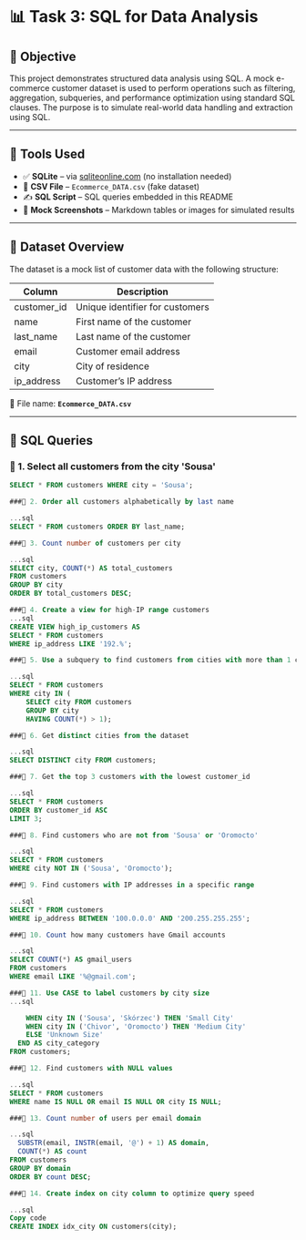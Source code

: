 # 📊 Task 3: SQL for Data Analysis

## 🧠 Objective

This project demonstrates structured data analysis using SQL. A mock e-commerce customer dataset is used to perform operations such as filtering, aggregation, subqueries, and performance optimization using standard SQL clauses. The purpose is to simulate real-world data handling and extraction using SQL.

---

## 🧰 Tools Used

- ✅ **SQLite** – via [sqliteonline.com](https://sqliteonline.com/) (no installation needed)
- 📄 **CSV File** – `Ecommerce_DATA.csv` (fake dataset)
- ✍️ **SQL Script** – SQL queries embedded in this README
- 📸 **Mock Screenshots** – Markdown tables or images for simulated results

---

## 📁 Dataset Overview

The dataset is a mock list of customer data with the following structure:

| Column        | Description                      |
|---------------|----------------------------------|
| customer_id   | Unique identifier for customers  |
| name          | First name of the customer       |
| last_name     | Last name of the customer        |
| email         | Customer email address           |
| city          | City of residence                |
| ip_address    | Customer’s IP address            |

📄 File name: **`Ecommerce_DATA.csv`**

---

## 🧪 SQL Queries

### 🔹 1. Select all customers from the city 'Sousa'

```sql
SELECT * FROM customers WHERE city = 'Sousa';

###🔹 2. Order all customers alphabetically by last name

...sql
SELECT * FROM customers ORDER BY last_name;

###🔹 3. Count number of customers per city

...sql
SELECT city, COUNT(*) AS total_customers
FROM customers
GROUP BY city
ORDER BY total_customers DESC;

###🔹 4. Create a view for high-IP range customers
...sql
CREATE VIEW high_ip_customers AS
SELECT * FROM customers
WHERE ip_address LIKE '192.%';

###🔹 5. Use a subquery to find customers from cities with more than 1 customer

...sql
SELECT * FROM customers
WHERE city IN (
    SELECT city FROM customers
    GROUP BY city
    HAVING COUNT(*) > 1);

###🔹 6. Get distinct cities from the dataset

...sql
SELECT DISTINCT city FROM customers;

###🔹 7. Get the top 3 customers with the lowest customer_id

...sql
SELECT * FROM customers
ORDER BY customer_id ASC
LIMIT 3;

###🔹 8. Find customers who are not from 'Sousa' or 'Oromocto'

...sql
SELECT * FROM customers
WHERE city NOT IN ('Sousa', 'Oromocto');

###🔹 9. Find customers with IP addresses in a specific range

...sql
SELECT * FROM customers
WHERE ip_address BETWEEN '100.0.0.0' AND '200.255.255.255';

###🔹 10. Count how many customers have Gmail accounts

...sql
SELECT COUNT(*) AS gmail_users
FROM customers
WHERE email LIKE '%@gmail.com';

###🔹 11. Use CASE to label customers by city size
...sql

    WHEN city IN ('Sousa', 'Skórzec') THEN 'Small City'
    WHEN city IN ('Chivor', 'Oromocto') THEN 'Medium City'
    ELSE 'Unknown Size'
  END AS city_category
FROM customers;

###🔹 12. Find customers with NULL values

...sql
SELECT * FROM customers
WHERE name IS NULL OR email IS NULL OR city IS NULL;

###🔹 13. Count number of users per email domain

...sql
  SUBSTR(email, INSTR(email, '@') + 1) AS domain,
  COUNT(*) AS count
FROM customers
GROUP BY domain
ORDER BY count DESC;

###🔹 14. Create index on city column to optimize query speed

...sql
Copy code
CREATE INDEX idx_city ON customers(city);

